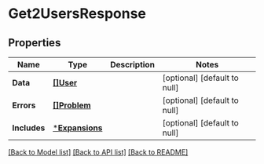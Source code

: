 # Get2UsersResponse

## Properties
Name | Type | Description | Notes
------------ | ------------- | ------------- | -------------
**Data** | [**[]User**](User.md) |  | [optional] [default to null]
**Errors** | [**[]Problem**](Problem.md) |  | [optional] [default to null]
**Includes** | [***Expansions**](Expansions.md) |  | [optional] [default to null]

[[Back to Model list]](../README.md#documentation-for-models) [[Back to API list]](../README.md#documentation-for-api-endpoints) [[Back to README]](../README.md)

